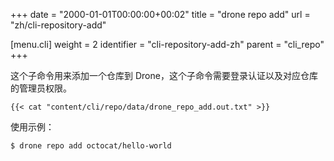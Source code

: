 +++
date = "2000-01-01T00:00:00+00:02"
title = "drone repo add"
url = "zh/cli-repository-add"

[menu.cli]
  weight = 2
  identifier = "cli-repository-add-zh"
  parent = "cli_repo"
+++

<!--This subcommand registers a named repository with Drone. Please note this command requires administrative access to the repository.-->

这个子命令用来添加一个仓库到 Drone，这个子命令需要登录认证以及对应仓库的管理员权限。

```text
{{< cat "content/cli/repo/data/drone_repo_add.out.txt" >}}
```

使用示例：

```text
$ drone repo add octocat/hello-world
```
